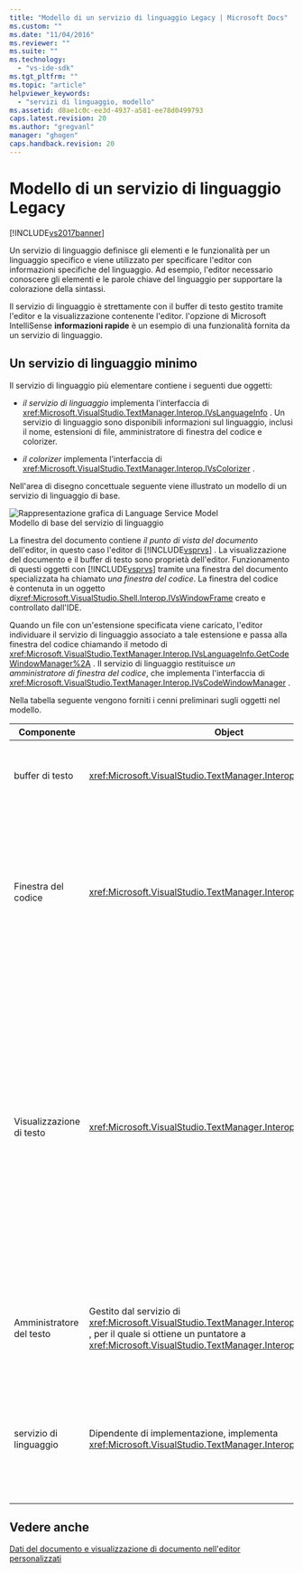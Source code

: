 ```yaml
---
title: "Modello di un servizio di linguaggio Legacy | Microsoft Docs"
ms.custom: ""
ms.date: "11/04/2016"
ms.reviewer: ""
ms.suite: ""
ms.technology: 
  - "vs-ide-sdk"
ms.tgt_pltfrm: ""
ms.topic: "article"
helpviewer_keywords: 
  - "servizi di linguaggio, modello"
ms.assetid: d8ae1c0c-ee3d-4937-a581-ee78d0499793
caps.latest.revision: 20
ms.author: "gregvanl"
manager: "ghogen"
caps.handback.revision: 20
---
```

# Modello di un servizio di linguaggio Legacy
[!INCLUDE[vs2017banner](../../code-quality/includes/vs2017banner.md)]

Un servizio di linguaggio definisce gli elementi e le funzionalità per un linguaggio specifico e viene utilizzato per specificare l'editor con informazioni specifiche del linguaggio.  Ad esempio, l'editor necessario conoscere gli elementi e le parole chiave del linguaggio per supportare la colorazione della sintassi.  
  
 Il servizio di linguaggio è strettamente con il buffer di testo gestito tramite l'editor e la visualizzazione contenente l'editor.  l'opzione di Microsoft IntelliSense **informazioni rapide** è un esempio di una funzionalità fornita da un servizio di linguaggio.  
  
## Un servizio di linguaggio minimo  
 Il servizio di linguaggio più elementare contiene i seguenti due oggetti:  
  
-   *il servizio di linguaggio* implementa l'interfaccia di <xref:Microsoft.VisualStudio.TextManager.Interop.IVsLanguageInfo> .  Un servizio di linguaggio sono disponibili informazioni sul linguaggio, inclusi il nome, estensioni di file, amministratore di finestra del codice e colorizer.  
  
-   *il colorizer* implementa l'interfaccia di <xref:Microsoft.VisualStudio.TextManager.Interop.IVsColorizer> .  
  
 Nell'area di disegno concettuale seguente viene illustrato un modello di un servizio di linguaggio di base.  
  
 ![Rappresentazione grafica di Language Service Model](~/docs/extensibility/media/vslanguageservicemodel.gif "vsLanguageServiceModel")  
Modello di base del servizio di linguaggio  
  
 La finestra del documento contiene *il punto di vista del documento* dell'editor, in questo caso l'editor di [!INCLUDE[vsprvs](../../code-quality/includes/vsprvs_md.md)] .  La visualizzazione del documento e il buffer di testo sono proprietà dell'editor.  Funzionamento di questi oggetti con [!INCLUDE[vsprvs](../../code-quality/includes/vsprvs_md.md)] tramite una finestra del documento specializzata ha chiamato *una finestra del codice*.  La finestra del codice è contenuta in un oggetto di<xref:Microsoft.VisualStudio.Shell.Interop.IVsWindowFrame> creato e controllato dall'IDE.  
  
 Quando un file con un'estensione specificata viene caricato, l'editor individuare il servizio di linguaggio associato a tale estensione e passa alla finestra del codice chiamando il metodo di <xref:Microsoft.VisualStudio.TextManager.Interop.IVsLanguageInfo.GetCodeWindowManager%2A> .  Il servizio di linguaggio restituisce *un amministratore di finestra del codice*, che implementa l'interfaccia di <xref:Microsoft.VisualStudio.TextManager.Interop.IVsCodeWindowManager> .  
  
 Nella tabella seguente vengono forniti i cenni preliminari sugli oggetti nel modello.  
  
|Componente|Object|Funzione|  
|----------------|------------|--------------|  
|buffer di testo|<xref:Microsoft.VisualStudio.TextManager.Interop.VsTextBuffer>|Un flusso di testo di lettura\/scrittura Unicode.  È possibile che il testo utilizza altre codifiche.|  
|Finestra del codice|<xref:Microsoft.VisualStudio.TextManager.Interop.VsCodeWindow>|Una finestra del documento contenente uno o più visualizzazioni di testo.  Quando [!INCLUDE[vsprvs](../../code-quality/includes/vsprvs_md.md)] è in modalità \(MDI\) di interfaccia a documenti multipli \(MDI\), la finestra del codice è un figlio MDI.|  
|Visualizzazione di testo|<xref:Microsoft.VisualStudio.TextManager.Interop.VsTextView>|Una finestra che consente di esplorare e visualizzare il testo utilizzando la tastiera e il mouse.  Una visualizzazione di testo viene visualizzata all'utente come editor.  È possibile utilizzare le visualizzazioni di testo nelle finestre dell'editor comuni, nella finestra di output e nella finestra di controllo immediato.  Inoltre, è possibile configurare una o più visualizzazioni di testo all'interno di una finestra del codice.|  
|Amministratore del testo|Gestito dal servizio di <xref:Microsoft.VisualStudio.TextManager.Interop.SVsTextManager> , per il quale si ottiene un puntatore a <xref:Microsoft.VisualStudio.TextManager.Interop.IVsTextManager>|Un componente che gestisce le informazioni comuni condivise da tutti i componenti descritte in precedenza.|  
|servizio di linguaggio|Dipendente di implementazione, implementa <xref:Microsoft.VisualStudio.TextManager.Interop.IVsLanguageInfo>|Un oggetto che fornisce l'editor con informazioni specifiche del linguaggio come l'evidenziazione, il completamento delle istruzioni e la corrispondenza di parentesi graffe di sintassi.|  
  
## Vedere anche  
 [Dati del documento e visualizzazione di documento nell'editor personalizzati](../../extensibility/document-data-and-document-view-in-custom-editors.md)